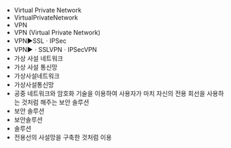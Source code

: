 ﻿- Virtual Private Network
- VirtualPrivateNetwork
- VPN
- VPN (Virtual Private Network)
- VPN▶️SSLㆍIPSec
- VPN▶️ㆍSSLVPNㆍIPSecVPN
- 가상 사설 네트워크
- 가상 사설 통신망
- 가상사설네트워크
- 가상사설통신망
- 공중 네트워크와 암호화 기술을 이용하여 사용자가 마치 자신의 전용 회선을 사용하는 것처럼 해주는 보안 솔루션
- 보안 솔루션
- 보안솔루션
- 솔루션
- 전용선의 사설망을 구축한 것처럼 이용
